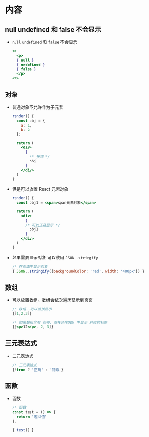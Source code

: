 # 内容

## null undefined 和 false 不会显示

+ `null` `undefined` 和 `false` 不会显示

    ```jsx
    <>
      <p>
      { null }
      { undefined }
      { false }
      </p>
    </>
    ```

## 对象

+ 普通对象不允许作为子元素

    ```jsx
    render() {
      const obj = {
        a: 1,
        b: 2
      };

      return (
        <div>
          {
            /* 报错 */
            obj
          }
        </div>
      )
    }
    ```

+ 但是可以放置 React 元素对象

    ```jsx
    render() {
      const obj1 = <span>span元素对象</span>

      return (
        <div>
          {
          /* 可以正确显示 */
            obj1
          }
        </div>
      )
    }
    ```

+ 如果需要显示对象 可以使用 `JSON..stringify`

    ```jsx
    // 在页面中显示对象
    { JSON..stringify({backgroundColor: 'red', width: '400px'}) }
    ```

## 数组

+ 可以放置数组。数组会依次遍历显示到页面

    ```jsx
    // 数组--可以直接显示
    {[1,2,3]}

    // 如果数组含有 标签，直接会在DOM 中显示 对应的标签
    {[<p>12</p>, 2, 3]}
    ```

## 三元表达式

+ 三元表达式

    ```jsx
    // 三元表达式
    {!true ? '正确' : '错误'}
    ```

## 函数

+ 函数

    ```jsx
    // 函数
    const test = () => {
      return '返回值'
    };

    { test() }
    ```

